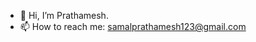 - 👋 Hi, I’m Prathamesh.
- 📫 How to reach me: samalprathamesh123@gmail.com


<!---
PrathameshSamal123/PrathameshSamal123 is a ✨ special ✨ repository because its `README.md` (this file) appears on your GitHub profile.
You can click the Preview link to take a look at your changes.
--->
